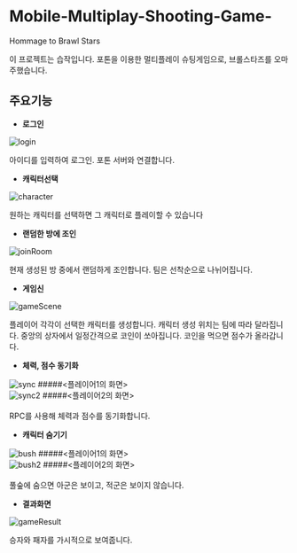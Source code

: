# Mobile-Multiplay-Shooting-Game-
Hommage to Brawl Stars

이 프로젝트는 습작입니다.
포톤을 이용한 멀티플레이 슈팅게임으로, 브롤스타즈를 오마주했습니다.

## 주요기능
- **로그인**

![login](readme_img/login.png)

아이디를 입력하여 로그인. 포톤 서버와 연결합니다.

- **캐릭터선택**

![character](readme_img/character.png)

원하는 캐릭터를 선택하면 그 캐릭터로 플레이할 수 있습니다

- **랜덤한 방에 조인**

![joinRoom](readme_img/joinRoom.png)

현재 생성된 방 중에서 랜덤하게 조인합니다. 팀은 선착순으로 나뉘어집니다.

- **게임신**

![gameScene](readme_img/gameScene.png)

플레이어 각각이 선택한 캐릭터를 생성합니다. 캐릭터 생성 위치는 팀에 따라 달라집니다.
중앙의 상자에서 일정간격으로 코인이 쏘아집니다. 코인을 먹으면 점수가 올라갑니다.


- **체력, 점수 동기화**

![sync](readme_img/sync.png)
#####<플레이어1의 화면><br>
![sync2](readme_img/sync2.png)
#####<플레이어2의 화면><br>
<br>
RPC를 사용해 체력과 점수를 동기화합니다. 

- **캐릭터 숨기기**

![bush](readme_img/bush.png)
#####<플레이어1의 화면><br>
![bush2](readme_img/bush2.png)
#####<플레이어2의 화면><br>
<br>
풀숲에 숨으면 아군은 보이고, 적군은 보이지 않습니다.

- **결과화면**

![gameResult](readme_img/gameResult.png)

승자와 패자를 가시적으로 보여줍니다. 


